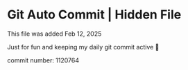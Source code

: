 # Git Auto Commit | Hidden File

This file was added Feb 12, 2025

Just for fun and keeping my daily git commit active 🤪

commit number: 1120764
